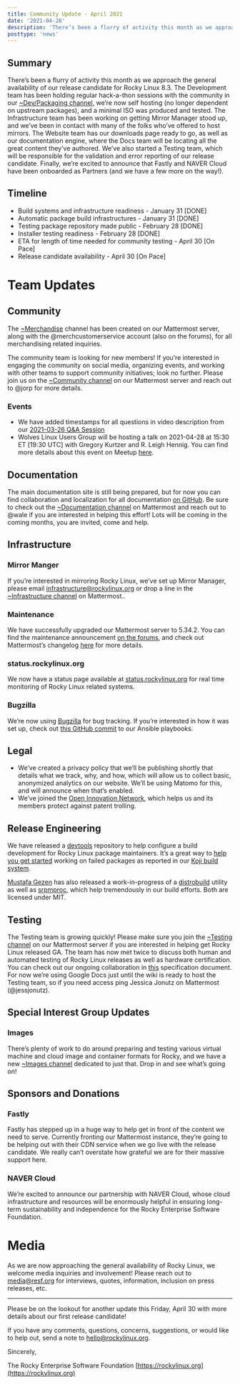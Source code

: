```yaml
---
title: Community Update - April 2021
date: '2021-04-26'
description: 'There’s been a flurry of activity this month as we approach the general availability of our release candidate for Rocky Linux 8.3. Read our latest update to find out more!'
posttype: 'news'
---
```


## Summary

There’s been a flurry of activity this month as we approach the general availability of our release candidate for Rocky Linux 8.3. The Development team has been holding regular hack-a-thon sessions with the community in our [~Dev/Packaging channel,](https://chat.rockylinux.org/rocky-linux/channels/dev-packaging) we’re now self hosting (no longer dependent on upstream packages), and a minimal ISO was produced and tested. The Infrastructure team has been working on getting Mirror Manager stood up, and we’ve been in contact with many of the folks who’ve offered to host mirrors. The Website team has our downloads page ready to go, as well as our documentation engine, where the Docs team will be locating all the great content they’ve authored. We’ve also started a Testing team, which will be responsible for the validation and error reporting of our release candidate. Finally, we’re excited to announce that Fastly and NAVER Cloud have been onboarded as Partners (and we have a few more on the way!).

## Timeline

- Build systems and infrastructure readiness - January 31 [DONE]
- Automatic package build infrastructures - January 31 [DONE]
- Testing package repository made public - February 28 [DONE]
- Installer testing readiness - February 28 [DONE]
- ETA for length of time needed for community testing - April 30 [On Pace]
- Release candidate availability - April 30 [On Pace]

# Team Updates

## Community

The [~Merchandise](https://chat.rockylinux.org/rocky-linux/channels/merchandise) channel has been created on our Mattermost server, along with the @merchcustomerservice account (also on the forums), for all merchandising related inquiries.

The community team is looking for new members! If you’re interested in engaging the community on social media, organizing events, and working with other teams to support community initiatives; look no further. Please join us on the [~Community channel](https://chat.rockylinux.org/rocky-linux/channels/community) on our Mattermost server and reach out to @jorp for more details.

### Events

- We have added timestamps for all questions in video description from our [2021-03-26 Q&A Session](https://www.youtube.com/watch?v=ULPGVBLLGuc)
- Wolves Linux Users Group will be hosting a talk on 2021-04-28 at 15:30 ET [19:30 UTC] with Gregory Kurtzer and R. Leigh Hennig. You can find more details about this event on Meetup [here](https://wolveslug.org.uk/event/talk-rocky-linux-28th-april-2021/).

## Documentation

The main documentation site is still being prepared, but for now you can find collaboration and localization for all documentation [on GitHub](https://github.com/rocky-linux/documentation/). Be sure to check out the [~Documentation channel](https://chat.rockylinux.org/rocky-linux/channels/documentation) on Mattermost and reach out to @wale if you are interested in helping this effort! Lots will be coming in the coming months, you are invited, come and help.

## Infrastructure

### Mirror Manger

If you’re interested in mirroring Rocky Linux, we’ve set up Mirror Manager, please email [infrastructure@rockylinux.org](mailto:infrastructure@rockylinux.org) or drop a line in the [~Infrastructure channel](https://chat.rockylinux.org/rocky-linux/channels/infrastructure) on Mattermost..

### Maintenance

We have successfully upgraded our Mattermost server to 5.34.2. You can find the maintenance announcement [on the forums](https://forums.rockylinux.org/t/mattermost-maintenance-2021-04-18-02-00-utc-to-2021-04-18-05-00-utc/2309), and check out Mattermost’s changelog [here](https://docs.mattermost.com/administration/changelog.html#release-v5-34-feature-release) for more details.

### status.rockylinux.org

We now have a status page available at [status.rockylinux.org](https://status.rockylinux.org/) for real time monitoring of Rocky Linux related systems.

### Bugzilla

We’re now using [Bugzilla](https://bugs.rockylinux.org/) for bug tracking. If you’re interested in how it was set up, check out [this GitHub commit](https://github.com/rocky-linux/infrastructure/commit/d532f6a28dca1682e6c8555981e1220e49d1e809) to our Ansible playbooks.

## Legal

- We’ve created a privacy policy that we’ll be publishing shortly that details what we track, why, and how, which will allow us to collect basic, anonymized analytics on our website. We’ll be using Matomo for this, and will announce when that’s enabled.
- We’ve joined the [Open Innovation Network](https://openinventionnetwork.com/), which helps us and its members protect against patent trolling.

## Release Engineering

We have released a [devtools](https://github.com/rocky-linux/devtools) repository to help configure a build development for Rocky Linux package maintainers. It’s a great way to [help you get started](https://github.com/rocky-linux/documentation/blob/main/en/rocky/8/guides/developer_start2.md) working on failed packages as reported in our [Koji build system](https://kojidev.rockylinux.org/koji/).

[Mustafa Gezen](mailto:mustafa@rockylinux.org) has also released a work-in-progress of a [distrobuild](https://github.com/rocky-linux/distrobuild) utility as well as [srpmproc](https://github.com/rocky-linux/srpmproc), which help tremendously in our build efforts. Both are licensed under MIT.

## Testing

The Testing team is growing quickly! Please make sure you join the [~Testing channel](https://chat.rockylinux.org/rocky-linux/channels/testing) on our Mattermost server if you are interested in helping get Rocky Linux released GA. The team has now met twice to discuss both human and automated testing of Rocky Linux releases as well as hardware certification. You can check out our ongoing collaboration in [this](https://docs.google.com/document/d/1wjwQCAM2wg-P_MNKXlI_LZ27TvAqKOZbloGF7Cam7rU/edit) specification document. For now we’re using Google Docs just until the wiki is ready to host the Testing team, so if you need access ping Jessica Jonutz on Mattermost (@jessjonutz).

## Special Interest Group Updates

### Images

There’s plenty of work to do around preparing and testing various virtual machine and cloud image and container formats for Rocky, and we have a new [~Images channel](https://chat.rockylinux.org/rocky-linux/channels/images) dedicated to just that. Drop in and see what’s going on!

## Sponsors and Donations

### Fastly

Fastly has stepped up in a huge way to help get in front of the content we need to serve. Currently fronting our Mattermost instance, they’re going to be helping out with their CDN service when we go live with the release candidate. We really can’t overstate how grateful we are for their massive support here.

### NAVER Cloud

We’re excited to announce our partnership with NAVER Cloud, whose cloud infrastructure and resources will be enormously helpful in ensuring long-term sustainability and independence for the Rocky Enterprise Software Foundation.

# Media

As we are now approaching the general availability of Rocky Linux, we welcome media inquiries and involvement! Please reach out to [media@resf.org](mailto:media@resf.org) for interviews, quotes, information, inclusion on press releases, etc.

---

Please be on the lookout for another update this Friday, April 30 with more details about our first release candidate!

If you have any comments, questions, concerns, suggestions, or would like to help out, send a note to [hello@rockylinux.org](mailto:hello@rockylinux.org).

Sincerely,

The Rocky Enterprise Software Foundation
[https://rockylinux.org](https://rockylinux.org)

